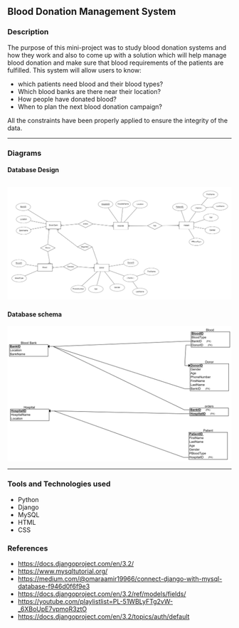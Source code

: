 ## Blood Donation Management System 

### Description 
The purpose of this mini-project was to 
study blood donation systems and how they work and 
also to come up with a solution which will help manage 
blood donation and make sure that blood requirements of 
the patients are fulfilled. 
This system will allow users to know:
* which patients need blood and their blood types?
* Which blood banks are there near their location? 
* How people have donated blood?
* When to plan the next blood donation campaign?

All the constraints have been properly applied to ensure the integrity of the data. 

---

### Diagrams
#### Database Design
![ER Diagram](https://github.com/sanketchavan5595/Blood-Donation-Management-system/blob/master/static/Final_ER_diagram.png)
---
#### Database schema
![Schema Diagram](static\Final_schema_diagram.png)

---

### Tools and Technologies used
* Python 
* Django 
* MySQL
* HTML
* CSS

### References
* https://docs.djangoproject.com/en/3.2/
* https://www.mysqltutorial.org/
* https://medium.com/@omaraamir19966/connect-django-with-mysql-database-f946d0f6f9e3
* https://docs.djangoproject.com/en/3.2/ref/models/fields/
* https://youtube.com/playlistlist=PL-51WBLyFTg2vW-_6XBoUpE7vpmoR3ztO
* https://docs.djangoproject.com/en/3.2/topics/auth/default
